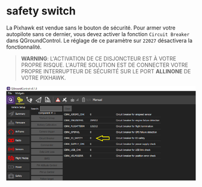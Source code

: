 # safety switch

La Pixhawk est vendue sans le bouton de sécurité. Pour armer votre autopilote sans ce dernier, vous devez activer la fonction `Circuit Breaker` dans QGroundControl. Le réglage de ce paramètre sur `22027` désactivera la fonctionnalité.

> **WARNING**: L'ACTIVATION DE CE DISJONCTEUR EST À VOTRE PROPRE RISQUE. L'AUTRE SOLUTION EST DE CONNECTER VOTRE PROPRE INTERRUPTEUR DE SÉCURITÉ SUR LE PORT **ALLINONE** DE VOTRE PIXHAWK.

![safety switch](../../.gitbook/assets/arm_switch.png)

